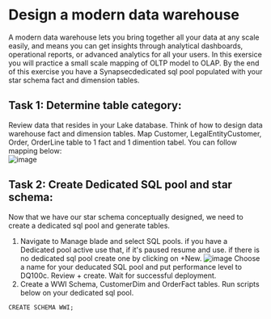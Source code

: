 # Design a modern data warehouse
A modern data warehouse lets you bring together all your data at any scale easily, and means you can get insights through analytical dashboards, operational reports, or advanced analytics for all your users.
In this exersice you will practice a small scale mapping of OLTP model to OLAP. By the end of this exercise you have a Synapsecdedicated sql pool populated with your star schema fact and dimension tables. 
## Task 1: Determine table category:
Review data that resides in your Lake database. Think of how to design data warehouse fact and dimension tables. Map Customer, LegalEntityCustomer, Order, OrderLine table to 1 fact and 1 dimention tabel.
You can follow mapping below:   
![image](https://user-images.githubusercontent.com/40135849/174264673-907105d5-ee08-4856-9f1a-ea0684b9a33c.png)

## Task 2: Create Dedicated SQL pool and star schema:
Now that we have our star schema conceptually designed, we need to create a dedicated sql pool and generate tables. 
1. Navigate to Manage blade and select SQL pools. if you have a Dedicated pool active use that, if it's paused resume and use. if there is no dedicated sql pool create one by clicking on +New.
![image](https://user-images.githubusercontent.com/40135849/174266273-4b0de2f3-f26b-415f-8778-61cce9211896.png)
Choose a name for your deducated SQL pool and put performance level to DQ100c. Review + create. Wait for successful deployment.
2. Create a WWI Schema, CustomerDim and OrderFact tables. Run scripts below on your dedicated sql pool.
```
CREATE SCHEMA WWI;
```
```
```
